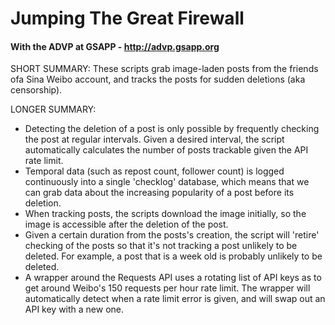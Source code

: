 # Jumping The Great Firewall

#### With the ADVP at GSAPP - http://advp.gsapp.org

SHORT SUMMARY: 
These scripts grab image-laden posts from the friends ofa Sina Weibo account, and tracks the posts for sudden deletions (aka censorship). 

LONGER SUMMARY:
* Detecting the deletion of a post is only possible by frequently checking the post at regular intervals. Given a desired interval, the script automatically calculates the number of posts trackable given the API rate limit.
* Temporal data (such as repost count, follower count) is logged continuously into a single 'checklog' database, which means that we can grab data about the increasing popularity of a post before its deletion.
* When tracking posts, the scripts download the image initially, so the image is accessible after the deletion of the post.
* Given a certain duration from the posts's creation, the script will 'retire' checking of the posts so that it's not tracking a post unlikely to be deleted. For example, a post that is a week old is probably unlikely to be deleted.
* A wrapper around the Requests API uses a rotating list of API keys as to get around Weibo's 150 requests per hour rate limit. The wrapper will automatically detect when a rate limit error is given, and will swap out an API key with a new one.
